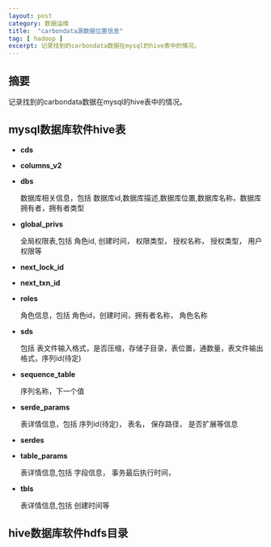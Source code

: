 ```yaml
---
layout: post
category: 数据运维
title:  "carbondata源数据位置信息"
tag: [ hadoop ]
excerpt: 记录找到的carbondata数据在mysql的hive表中的情况。
---
```


## 摘要

记录找到的carbondata数据在mysql的hive表中的情况。

## mysql数据库软件hive表

- **cds** 
- **columns_v2** 
- **dbs**

  数据库相关信息，包括 数据库id,数据库描述,数据库位置,数据库名称，数据库拥有者，拥有者类型

- **global_privs**

  全局权限表,包括 角色id, 创建时间， 权限类型， 授权名称， 授权类型， 用户权限等

- **next_lock_id** 
- **next_txn_id** 
- **roles**

  角色信息，包括 角色id，创建时间，拥有者名称， 角色名称
- **sds**

  包括 表文件输入格式，是否压缩，存储子目录，表位置，通数量，表文件输出格式，序列id(待定)

- **sequence_table**

  序列名称，下一个值

- **serde_params**

  表详情信息，包括 序列id(待定)， 表名， 保存路径， 是否扩展等信息

- **serdes** 
- **table_params**

  表详情信息,包括 字段信息， 事务最后执行时间，
 
- **tbls**

  表详情信息,包括 创建时间等

## hive数据库软件hdfs目录


